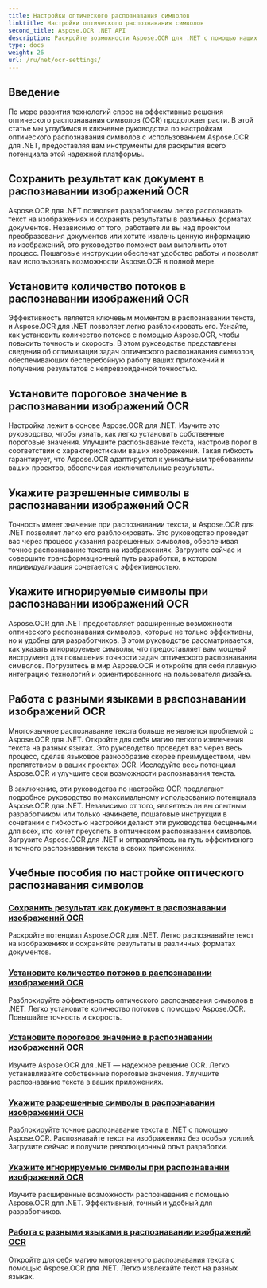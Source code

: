 ```yaml
---
title: Настройки оптического распознавания символов
linktitle: Настройки оптического распознавания символов
second_title: Aspose.OCR .NET API
description: Раскройте возможности Aspose.OCR для .NET с помощью наших руководств по настройке OCR. Узнайте, как повысить точность, скорость и настройку распознавания текста на изображениях.
type: docs
weight: 26
url: /ru/net/ocr-settings/
---
```


## Введение

По мере развития технологий спрос на эффективные решения оптического распознавания символов (OCR) продолжает расти. В этой статье мы углубимся в ключевые руководства по настройкам оптического распознавания символов с использованием Aspose.OCR для .NET, предоставляя вам инструменты для раскрытия всего потенциала этой надежной платформы.

## Сохранить результат как документ в распознавании изображений OCR

Aspose.OCR для .NET позволяет разработчикам легко распознавать текст на изображениях и сохранять результаты в различных форматах документов. Независимо от того, работаете ли вы над проектом преобразования документов или хотите извлечь ценную информацию из изображений, это руководство поможет вам выполнить этот процесс. Пошаговые инструкции обеспечат удобство работы и позволят вам использовать возможности Aspose.OCR в полной мере.

## Установите количество потоков в распознавании изображений OCR

Эффективность является ключевым моментом в распознавании текста, и Aspose.OCR для .NET позволяет легко разблокировать его. Узнайте, как установить количество потоков с помощью Aspose.OCR, чтобы повысить точность и скорость. В этом руководстве представлены сведения об оптимизации задач оптического распознавания символов, обеспечивающих бесперебойную работу ваших приложений и получение результатов с непревзойденной точностью.

## Установите пороговое значение в распознавании изображений OCR

Настройка лежит в основе Aspose.OCR для .NET. Изучите это руководство, чтобы узнать, как легко установить собственные пороговые значения. Улучшите распознавание текста, настроив порог в соответствии с характеристиками ваших изображений. Такая гибкость гарантирует, что Aspose.OCR адаптируется к уникальным требованиям ваших проектов, обеспечивая исключительные результаты.

## Укажите разрешенные символы в распознавании изображений OCR

Точность имеет значение при распознавании текста, и Aspose.OCR для .NET позволяет легко его разблокировать. Это руководство проведет вас через процесс указания разрешенных символов, обеспечивая точное распознавание текста на изображениях. Загрузите сейчас и совершите трансформационный путь разработки, в котором индивидуализация сочетается с эффективностью.

## Укажите игнорируемые символы при распознавании изображений OCR

Aspose.OCR для .NET предоставляет расширенные возможности оптического распознавания символов, которые не только эффективны, но и удобны для разработчиков. В этом руководстве рассматривается, как указать игнорируемые символы, что предоставляет вам мощный инструмент для повышения точности задач оптического распознавания символов. Погрузитесь в мир Aspose.OCR и откройте для себя плавную интеграцию технологий и ориентированного на пользователя дизайна.

## Работа с разными языками в распознавании изображений OCR

Многоязычное распознавание текста больше не является проблемой с Aspose.OCR для .NET. Откройте для себя магию легкого извлечения текста на разных языках. Это руководство проведет вас через весь процесс, сделав языковое разнообразие скорее преимуществом, чем препятствием в ваших проектах OCR. Исследуйте весь потенциал Aspose.OCR и улучшите свои возможности распознавания текста.

В заключение, эти руководства по настройке OCR предлагают подробное руководство по максимальному использованию потенциала Aspose.OCR для .NET. Независимо от того, являетесь ли вы опытным разработчиком или только начинаете, пошаговые инструкции в сочетании с гибкостью настройки делают эти руководства бесценными для всех, кто хочет преуспеть в оптическом распознавании символов. Загрузите Aspose.OCR для .NET и отправляйтесь на путь эффективного и точного распознавания текста в своих приложениях.
## Учебные пособия по настройке оптического распознавания символов
### [Сохранить результат как документ в распознавании изображений OCR](./save-result-as-document/)
Раскройте потенциал Aspose.OCR для .NET. Легко распознавайте текст на изображениях и сохраняйте результаты в различных форматах документов.
### [Установите количество потоков в распознавании изображений OCR](./set-threads-count/)
Разблокируйте эффективность оптического распознавания символов в .NET. Легко установите количество потоков с помощью Aspose.OCR. Повышайте точность и скорость.
### [Установите пороговое значение в распознавании изображений OCR](./set-threshold-value/)
Изучите Aspose.OCR для .NET — надежное решение OCR. Легко устанавливайте собственные пороговые значения. Улучшите распознавание текста в ваших приложениях.
### [Укажите разрешенные символы в распознавании изображений OCR](./specify-allowed-characters/)
Разблокируйте точное распознавание текста в .NET с помощью Aspose.OCR. Распознавайте текст на изображениях без особых усилий. Загрузите сейчас и получите революционный опыт разработки.
### [Укажите игнорируемые символы при распознавании изображений OCR](./specify-ignored-characters/)
Изучите расширенные возможности распознавания с помощью Aspose.OCR для .NET. Эффективный, точный и удобный для разработчиков.
### [Работа с разными языками в распознавании изображений OCR](./working-with-different-languages/)
Откройте для себя магию многоязычного распознавания текста с помощью Aspose.OCR для .NET. Легко извлекайте текст на разных языках.